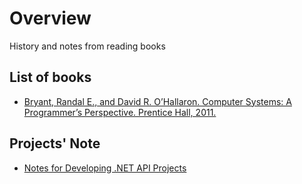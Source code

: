 # Overview
History and notes from reading books

## List of books
- [Bryant, Randal E., and David R. O’Hallaron. Computer Systems: A Programmer’s Perspective. Prentice Hall, 2011.](./COMPUTER_SYSTEMS.md) 


## Projects' Note
- [Notes for Developing .NET API Projects](/projects/API_DOTNET.md)
